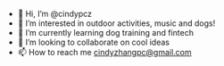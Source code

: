 - 👋 Hi, I’m @cindypcz
- 👀 I’m interested in outdoor activities, music and dogs!
- 🌱 I’m currently learning dog training and fintech
- 💞️ I’m looking to collaborate on cool ideas
- 📫 How to reach me cindyzhangpc@gmail.com

<!---
cindypcz/cindypcz is a ✨ special ✨ repository because its `README.md` (this file) appears on your GitHub profile.
You can click the Preview link to take a look at your changes.
--->
